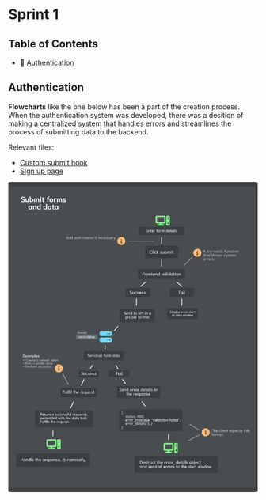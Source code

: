 
# Sprint 1

## Table of Contents

- 👮 [Authentication](#authentication)

## Authentication

**Flowcharts** like the one below has been a part of the creation process. When the authentication system was developed, there was a desition of making a centralized system that handles errors and streamlines the process of submitting data to the backend. 

Relevant files:
- [Custom submit hook](../../../../src/hooks/forms/useAPI.jsx) 
- [Sign up page](../../../../src/pages/signup/Signup.jsx)


![Submit forms and data](../../../assets/development-process/diagrams/submit-forms-and-data.webp "A flowchart explaining the event flow of submitting data and forms.")

